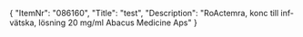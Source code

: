{
  "ItemNr": "086160",
  "Title": "test",
  "Description": "RoActemra, konc till inf-vätska, lösning 20 mg/ml Abacus Medicine Aps"
}